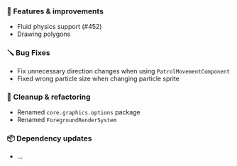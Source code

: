 ### 🚀 Features & improvements

- Fluid physics support (#452)
- Drawing polygons

### 🪛 Bug Fixes

- Fix unnecessary direction changes when using `PatrolMovementComponent`
- Fixed wrong particle size when changing particle sprite

### 🧽 Cleanup & refactoring

- Renamed `core.graphics.options` package
- Renamed `ForegroundRenderSystem`

### 📦 Dependency updates

- ...